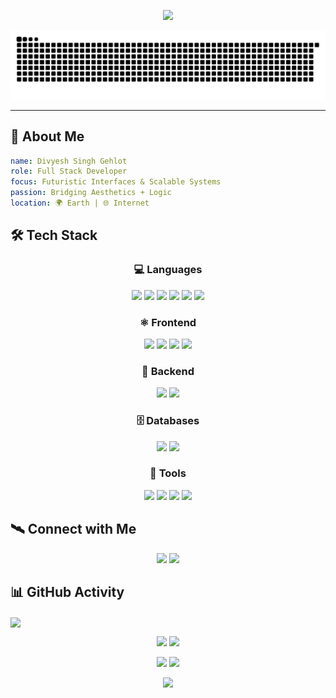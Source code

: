 <!-- Futuristic GitHub Profile README for Divyesh Singh Gehlot -->

<p align="center">
  <img src="https://readme-typing-svg.herokuapp.com?font=Orbitron&size=24&duration=3000&pause=1000&color=00F9FF&center=true&vCenter=true&width=800&lines=🚀+Divyesh+Singh+Gehlot;💻+Full+Stack+Web+Developer;⚛️+React+%7C+Three.js+%7C+GSAP+Enthusiast;🧠+Engineering+Futuristic+Interfaces" />
</p>

![Snake](https://raw.githubusercontent.com/divyesh-singh-gehlot/divyesh-singh-gehlot/output/snake.svg?t=1)


---

## 🧠 About Me

```yaml
name: Divyesh Singh Gehlot
role: Full Stack Developer
focus: Futuristic Interfaces & Scalable Systems
passion: Bridging Aesthetics + Logic
location: 🌍 Earth | 🌐 Internet
```

## 🛠️ Tech Stack

<div align="center">

### 💻 Languages
<p>
  <img src="https://img.shields.io/badge/C-0a0a0a?style=for-the-badge&logo=c&logoColor=blue" />
  <img src="https://img.shields.io/badge/C++-0a0a0a?style=for-the-badge&logo=c%2B%2B&logoColor=00599C" />
  <img src="https://img.shields.io/badge/Java-0a0a0a?style=for-the-badge&logo=java&logoColor=white" />
  <img src="https://img.shields.io/badge/HTML5-0a0a0a?style=for-the-badge&logo=html5&logoColor=orange" />
  <img src="https://img.shields.io/badge/CSS3-0a0a0a?style=for-the-badge&logo=css3&logoColor=white" />
  <img src="https://img.shields.io/badge/JavaScript-0a0a0a?style=for-the-badge&logo=javascript&logoColor=F7DF1E" />
</p>

### ⚛️ Frontend
<p>
  <img src="https://img.shields.io/badge/React-0a0a0a?style=for-the-badge&logo=react" />
  <img src="https://img.shields.io/badge/Tailwind_CSS-0a0a0a?style=for-the-badge&logo=tailwind-css&logoColor=38bdf8" />
  <img src="https://img.shields.io/badge/GSAP-0a0a0a?style=for-the-badge&logo=greensock&logoColor=88CE02" />
  <img src="https://img.shields.io/badge/Three.js-0a0a0a?style=for-the-badge&logo=three.js&logoColor=white" />
</p>

### 🧩 Backend
<p>
  <img src="https://img.shields.io/badge/Node.js-0a0a0a?style=for-the-badge&logo=node.js" />
  <img src="https://img.shields.io/badge/Express-0a0a0a?style=for-the-badge&logo=express&logoColor=white" />
</p>

### 🗄️ Databases
<p>
  <img src="https://img.shields.io/badge/MySQL-0a0a0a?style=for-the-badge&logo=mysql&logoColor=blue" />
  <img src="https://img.shields.io/badge/MongoDB-0a0a0a?style=for-the-badge&logo=mongodb&logoColor=47A248" />
</p>

### 🔧 Tools
<p>
  <img src="https://img.shields.io/badge/VS_Code-0a0a0a?style=for-the-badge&logo=visual-studio-code&logoColor=007ACC" />
  <img src="https://img.shields.io/badge/GitHub-0a0a0a?style=for-the-badge&logo=github" />
  <img src="https://img.shields.io/badge/Canva-0a0a0a?style=for-the-badge&logo=canva&logoColor=00C4CC" />
  <img src="https://img.shields.io/badge/WordPress-0a0a0a?style=for-the-badge&logo=wordpress&logoColor=blue" />
</p>

</div>

## 🛰️ Connect with Me
<p align="center"> <a href="mailto:gehlotdivyeshsingh@gmail.com"><img src="https://img.shields.io/badge/-Email-0a0a0a?style=for-the-badge&logo=gmail&logoColor=red" /></a> <a href="https://www.linkedin.com/in/divyesh-singh-gehlot-792055295/"><img src="https://img.shields.io/badge/-LinkedIn-0a0a0a?style=for-the-badge&logo=linkedin&logoColor=0077B5" /></a> </p>

## 📊 GitHub Activity

<img align="center" src="https://github-profile-trophy.vercel.app/?username=divyesh-singh-gehlot&theme=tokyonight&column=9" />
<p align="center"> <img src="https://github-readme-stats.vercel.app/api?username=divyesh-singh-gehlot&show_icons=true&theme=tokyonight&hide_title=true" /> 
<img src="https://github-readme-stats.vercel.app/api/top-langs/?username=divyesh-singh-gehlot&layout=compact&theme=tokyonight" /> </p>


<p align="center">
  <img src="https://github-profile-summary-cards.vercel.app/api/cards/repos-per-language?username=divyesh-singh-gehlot&theme=tokyonight" />
  <img src="https://github-profile-summary-cards.vercel.app/api/cards/productive-time?username=divyesh-singh-gehlot&theme=tokyonight" />
</p>



<p align="center"> <img src="https://capsule-render.vercel.app/api?type=waving&color=00f9ff&height=150&section=footer" />
